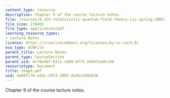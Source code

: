 ```yaml
---
content_type: resource
description: Chapter 9 of the course lecture notes.
file: /courses/8-325-relativistic-quantum-field-theory-iii-spring-2003/da89f17be2dc297330039145c5494530_chap9.pdf
file_size: 118403
file_type: application/pdf
learning_resource_types:
- Lecture Notes
license: https://creativecommons.org/licenses/by-nc-sa/4.0/
ocw_type: OCWFile
parent_title: Lecture Notes
parent_type: CourseSection
parent_uid: 4cf0e4bf-63c1-cb09-6f75-24d47eddcc94
resourcetype: Document
title: chap9.pdf
uid: da89f17b-e2dc-2973-3003-9145c5494530
---
```

Chapter 9 of the course lecture notes.